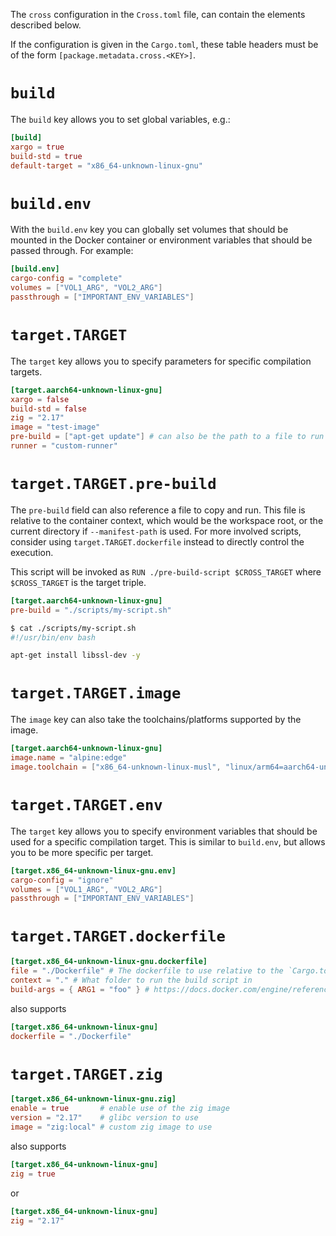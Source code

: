 The `cross` configuration in the `Cross.toml` file, can contain the elements described below.

If the configuration is given in the `Cargo.toml`, these table headers must be of the form `[package.metadata.cross.<KEY>]`.

# `build`

The `build` key allows you to set global variables, e.g.:

```toml
[build]
xargo = true
build-std = true
default-target = "x86_64-unknown-linux-gnu"
```

# `build.env`

With the `build.env` key you can globally set volumes that should be mounted
in the Docker container or environment variables that should be passed through.
For example:

```toml
[build.env]
cargo-config = "complete"
volumes = ["VOL1_ARG", "VOL2_ARG"]
passthrough = ["IMPORTANT_ENV_VARIABLES"]
```

# `target.TARGET`

The `target` key allows you to specify parameters for specific compilation targets.

```toml
[target.aarch64-unknown-linux-gnu]
xargo = false
build-std = false
zig = "2.17"
image = "test-image"
pre-build = ["apt-get update"] # can also be the path to a file to run
runner = "custom-runner"
```

# `target.TARGET.pre-build`

The `pre-build` field can also reference a file to copy and run. This file is relative to the container context, which would be the workspace root, or the current directory if `--manifest-path` is used. For more involved scripts, consider using `target.TARGET.dockerfile` instead to directly control the execution.

This script will be invoked as `RUN ./pre-build-script $CROSS_TARGET` where `$CROSS_TARGET` is the target triple.

```toml
[target.aarch64-unknown-linux-gnu]
pre-build = "./scripts/my-script.sh"
```

```sh
$ cat ./scripts/my-script.sh
#!/usr/bin/env bash

apt-get install libssl-dev -y
```

# `target.TARGET.image`

The `image` key can also take the toolchains/platforms supported by the image.

```toml
[target.aarch64-unknown-linux-gnu]
image.name = "alpine:edge"
image.toolchain = ["x86_64-unknown-linux-musl", "linux/arm64=aarch64-unknown-linux-musl"] # Defaults to `x86_64-unknown-linux-gnu`
```

# `target.TARGET.env`

The `target` key allows you to specify environment variables that should be used for a specific compilation target.
This is similar to `build.env`, but allows you to be more specific per target.

```toml
[target.x86_64-unknown-linux-gnu.env]
cargo-config = "ignore"
volumes = ["VOL1_ARG", "VOL2_ARG"]
passthrough = ["IMPORTANT_ENV_VARIABLES"]
```

# `target.TARGET.dockerfile`

```toml
[target.x86_64-unknown-linux-gnu.dockerfile]
file = "./Dockerfile" # The dockerfile to use relative to the `Cargo.toml`
context = "." # What folder to run the build script in
build-args = { ARG1 = "foo" } # https://docs.docker.com/engine/reference/builder/#arg
```

also supports

```toml
[target.x86_64-unknown-linux-gnu]
dockerfile = "./Dockerfile"
```

# `target.TARGET.zig`

```toml
[target.x86_64-unknown-linux-gnu.zig]
enable = true       # enable use of the zig image
version = "2.17"    # glibc version to use
image = "zig:local" # custom zig image to use
```

also supports

```toml
[target.x86_64-unknown-linux-gnu]
zig = true
```

or

```toml
[target.x86_64-unknown-linux-gnu]
zig = "2.17"
```
